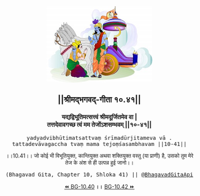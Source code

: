 <center><img src="../../asset/BG.png" alt="#API #bhagavadgitaapi #slok #nodejs #js #api #gitaapi #krishna #hinduism #vedic #ISKCON #shreemadbhagavadgita #technology"/>
<h2>||श्रीमद्‍भगवद्‍-गीता १०.४१||</h2>
<h3>यद्यद्विभूतिमत्सत्त्वं श्रीमदूर्जितमेव वा |<br/>तत्तदेवावगच्छ त्वं मम तेजोंऽशसम्भवम् ||१०-४१||</h3>
<pre>yadyadvibhūtimatsattvaṃ śrīmadūrjitameva vā .<br/>tattadevāvagaccha tvaṃ mama tejoṃśasambhavam ||10-41||</pre>
<p>।।10.41।। जो कोई भी विभूतियुक्त, कान्तियुक्त अथवा शक्तियुक्त वस्तु (या प्राणी) है, उसको तुम मेरे तेज के अंश से ही उत्पन्न हुई जानो।।</p>
<pre>(Bhagavad Gita, Chapter 10, Shloka 41) || <a href="https://twitter.com/bhagavadgitaapi">@BhagavadGitaApi</a></pre><a href="../../10/40">⏪  BG-10.40</a><b>        ।।        </b><a href="../../10/42">BG-10.42  ⏩</a></center></center>